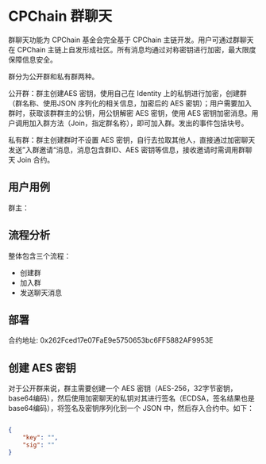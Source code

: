 # CPChain 群聊天

群聊天功能为 CPChain 基金会完全基于 CPChain 主链开发。用户可通过群聊天在 CPChain 主链上自发形成社区。所有消息均通过对称密钥进行加密，最大限度保障信息安全。

群分为公开群和私有群两种。

公开群：群主创建AES 密钥，使用自己在 Identity 上的私钥进行加密，创建群（群名称、使用JSON 序列化的相关信息，加密后的 AES 密钥）；用户需要加入群时，获取该群群主的公钥，用公钥解密 AES 密钥，使用 AES 密钥加密消息。用户调用加入群方法（Join，指定群名称），即可加入群。发出的事件包括块号。

私有群：群主创建群时不设置 AES 密钥，自行去拉取其他人，直接通过加密聊天发送”入群邀请“消息，消息包含群ID、AES 密钥等信息，接收邀请时需调用群聊天 Join 合约。

## 用户用例

群主：

## 流程分析

整体包含三个流程：

+ 创建群
+ 加入群
+ 发送聊天消息

## 部署

合约地址: 0x262Fced17e07FaE9e5750653bc6FF5882AF9953E

## 创建 AES 密钥

对于公开群来说，群主需要创建一个 AES 密钥（AES-256，32字节密钥，base64编码），然后使用加密聊天的私钥对其进行签名（ECDSA，签名结果也是 base64编码），将签名及密钥序列化到一个 JSON 中，然后存入合约中。如下：

```json

{
    "key": "",
    "sig": ""
}

```
